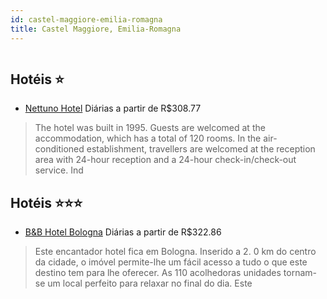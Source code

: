 ```yaml
---
id: castel-maggiore-emilia-romagna
title: Castel Maggiore, Emilia-Romagna
---
```


<center><img src="http://photos.hotelbeds.com/giata/06/069122/069122a_hb_a_001.jpg" alt="" /></center>


## Hotéis ⭐️

-    [Nettuno Hotel](https://www.hurb.com/aud/https://www.hurb.com/hoteis/castel-maggiore/nettuno-hotel-JNP-JP742253?cmp=18055) Diárias a partir de R$308.77
   > The hotel was built in 1995. Guests are welcomed at the accommodation, which has a total of 120 rooms. In the air-conditioned establishment, travellers are welcomed at the reception area with 24-hour reception and a 24-hour check-in/check-out service. Ind

## Hotéis ⭐️⭐️⭐️

-    [B&B Hotel Bologna](https://www.hurb.com/aud/https://www.hurb.com/hoteis/castel-maggiore/b-b-hotel-bologna-JNP-JP075451?cmp=18055) Diárias a partir de R$322.86
   > Este encantador hotel fica em Bologna. Inserido a 2. 0 km do centro da cidade, o imóvel permite-lhe um fácil acesso a tudo o que este destino tem para lhe oferecer. As 110 acolhedoras unidades tornam-se um local perfeito para relaxar no final do dia. Este
